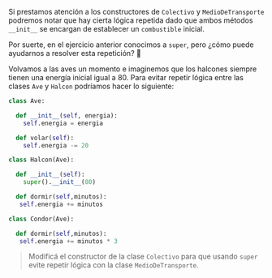Si prestamos atención a los constructores de `Colectivo` y `MedioDeTransporte` podremos notar que hay cierta lógica repetida dado que ambos métodos `__init__` se encargan de establecer un `combustible` inicial. 

Por suerte, en el ejercicio anterior conocimos a `super`, pero ¿cómo puede ayudarnos a resolver esta repetición? :thinking:

Volvamos a las aves un momento e imaginemos que los halcones siempre tienen una energía inicial igual a 80. Para evitar repetir lógica entre las clases `Ave` y `Halcon` podríamos hacer lo siguiente:

```python
class Ave:

  def __init__(self, energia):
    self.energia = energia

  def volar(self):
    self.energia -= 20

class Halcon(Ave):

  def __init__(self):
    super().__init__(80)

  def dormir(self,minutos):
   self.energia += minutos

class Condor(Ave):

  def dormir(self,minutos):
   self.energia += minutos * 3
```

> Modificá el constructor de la clase `Colectivo` para que usando `super` evite repetir lógica con la clase `MedioDeTransporte`. 
